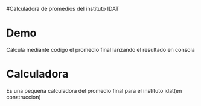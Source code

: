#Calculadora de promedios del instituto IDAT

# Demo
Calcula mediante codigo el promedio final lanzando el resultado en consola
# Calculadora
Es una pequeña calculadora del promedio final para el instituto idat(en construccion)
